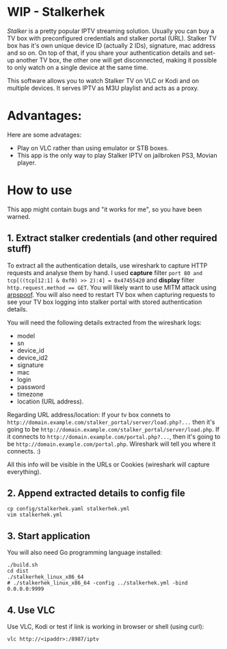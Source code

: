# WIP - Stalkerhek

*Stalker* is a pretty popular IPTV streaming solution. Usually you can buy a TV box with preconfigured credentials and stalker portal (URL). Stalker TV box has it's own unique device ID (actually 2 IDs), signature, mac address and so on. On top of that, if you share your authentication details and set-up another TV box, the other one will get disconnected, making it possible to only watch on a single device at the same time.

This software allows you to watch Stalker TV on VLC or Kodi and on multiple devices. It serves IPTV as M3U playlist and acts as a proxy.

# Advantages:

Here are some advatages:
* Play on VLC rather than using emulator or STB boxes.
* This app is the only way to play Stalker IPTV on jailbroken PS3, Movian player.

# How to use

This app might contain bugs and "it works for me", so you have been warned.

## 1. Extract stalker credentials (and other required stuff)

To extract all the authentication details, use wireshark to capture HTTP requests and analyse them by hand. I used **capture** filter `port 80 and tcp[((tcp[12:1] & 0xf0) >> 2):4] = 0x47455420` and **display** filter `http.request.method == GET`. You will likely want to use MITM attack using [arpspoof](https://www.irongeek.com/i.php?page=security/arpspoof). You will also need to restart TV box when capturing requests to see your TV box logging into stalker portal with stored authentication details.

You will need the following details extracted from the wireshark logs:
* model
* sn
* device_id
* device_id2
* signature
* mac
* login
* password
* timezone
* location (URL address).

Regarding URL address/location: If your tv box connets to `http://domain.example.com/stalker_portal/server/load.php?...` then it's going to be `http://domain.example.com/stalker_portal/server/load.php`. If it connects to `http://domain.example.com/portal.php?...`, then it's going to be `http://domain.example.com/portal.php`. Wireshark will tell you where it connects. :)

All this info will be visible in the URLs or Cookies (wireshark will capture everything).

## 2. Append extracted details to config file

```
cp config/stalkerhek.yaml stalkerhek.yml
vim stalkerhek.yml
```

## 3. Start application

You will also need Go programming language installed:
```
./build.sh
cd dist
./stalkerhek_linux_x86_64
# ./stalkerhek_linux_x86_64 -config ../stalkerhek.yml -bind 0.0.0.0:9999
```

## 4. Use VLC

Use VLC, Kodi or test if link is working in browser or shell (using curl):
```
vlc http://<ipaddr>:/8987/iptv
```
